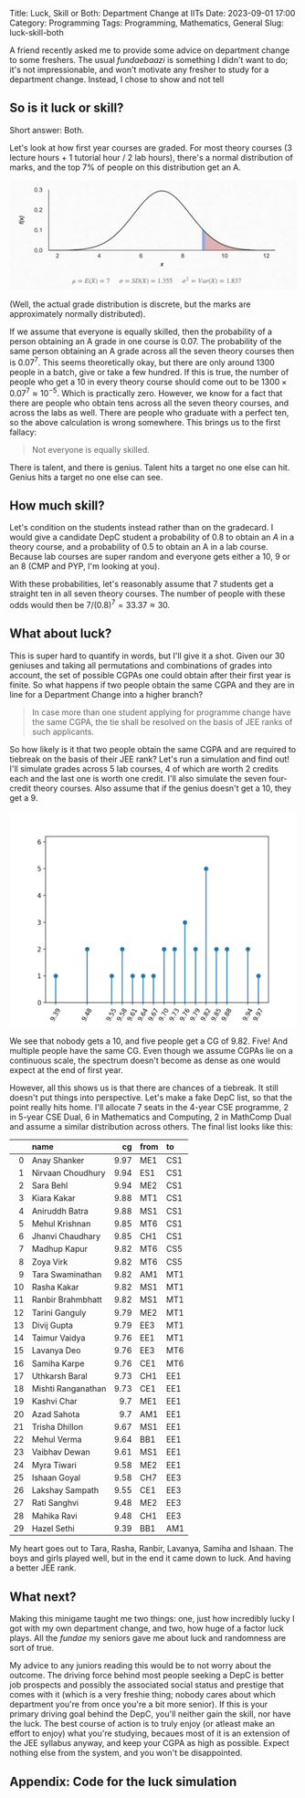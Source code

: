 Title: Luck, Skill or Both: Department Change at IITs
Date: 2023-09-01 17:00
Category: Programming
Tags: Programming, Mathematics, General
Slug: luck-skill-both

A friend recently asked me to provide some advice on department change to some
freshers. The usual _fundaebaazi_ is something I didn't want to do; it's not 
impressionable, and won't motivate any fresher to study for a department change.
Instead, I chose to show and not tell

## So is it luck or skill?

Short answer: Both.

Let's look at how first year courses are graded. For most theory courses 
(3 lecture hours + 1 tutorial hour / 2 lab hours), there's a normal distribution
of marks, and the top 7% of people on this distribution get an A. 

![normal distribution](res/normal_grades.png)

(Well, the actual grade distribution is discrete, but the marks are 
approximately normally distributed).

If we assume that everyone is equally skilled, then the probability of a person
obtaining an A grade in one course is $0.07$. The probability of the same 
person obtaining an A grade across all the seven theory courses then is $0.07^{7}$.
This seems theoretically okay, but there are only around 1300 people in a batch,
give or take a few hundred. If this is true, the number of people who get a 10 
in every theory course should come out to be $1300 \times 0.07^{7} \approx 10^{-5}$.
Which is practically zero. However, we know for a fact that there are people
who obtain tens across all the seven theory courses, and across the labs as well.
There are people who graduate with a perfect ten, so the above calculation is 
wrong somewhere. This brings us to the first fallacy:

> Not everyone is equally skilled.

There is talent, and there is genius. Talent hits a target no one else can hit.
Genius hits a target no one else can see. 

## How much skill?

Let's condition on the students instead rather than on the gradecard. I would
give a candidate DepC student a probability of $0.8$ to obtain an $A$ in a
theory course, and a probability of $0.5$ to obtain an A in a lab course.
Because lab courses are super random and everyone gets either a 10, 9 or an 8
(CMP and PYP, I'm looking at you). 

With these probabilities, let's reasonably assume that $7$ students get a 
straight ten in all seven theory courses. The number of people with these 
odds would then be $7 / (0.8)^{7} = 33.37 \approx 30$. 

## What about luck?

This is super hard to quantify in words, but I'll give it a shot. Given our 
30 geniuses and taking all permutations and combinations of grades into
account, the set of possible CGPAs one could obtain after their first year is
finite. So what happens if two people obtain the same CGPA and they are in line
for a Department Change into a higher branch?

> In case more than one student applying for programme change have the same
> CGPA, the tie shall be resolved on the basis of JEE ranks of such applicants.

So how likely is it that two people obtain the same CGPA and are required to 
tiebreak on the basis of their JEE rank? Let's run a simulation and find out!
I'll simulate grades across 5 lab courses, 4 of which are worth 2 credits each 
and the last one is worth one credit. I'll also simulate the seven four-credit
theory courses. Also assume that if the genius doesn't get a 10, they get a 9.

![cgs](res/cgs.png)

We see that nobody gets a 10, and five people get a CG of 9.82. Five! And 
multiple people have the same CG. Even though we assume CGPAs lie on a
continuous scale, the spectrum doesn't become as dense as one would expect 
at the end of first year. 

However, all this shows us is that there are chances of a tiebreak. It still
doesn't put things into perspective. Let's make a fake DepC list, so that the
point really hits home. I'll allocate 7 seats in the 4-year CSE programme, 
2 in 5-year CSE Dual, 6 in Mathematics and Computing, 2 in MathComp Dual and 
assume a similar distribution across others. The final list looks like this:

|    | name               |   cg | from   | to   |
|---:|:-------------------|-----:|:-------|:-----|
|  0 | Anay Shanker       | 9.97 | ME1    | CS1  |
|  1 | Nirvaan Choudhury  | 9.94 | ES1    | CS1  |
|  2 | Sara Behl          | 9.94 | ME2    | CS1  |
|  3 | Kiara Kakar        | 9.88 | MT1    | CS1  |
|  4 | Aniruddh Batra     | 9.88 | MS1    | CS1  |
|  5 | Mehul Krishnan     | 9.85 | MT6    | CS1  |
|  6 | Jhanvi Chaudhary   | 9.85 | CH1    | CS1  |
|  7 | Madhup Kapur       | 9.82 | MT6    | CS5  |
|  8 | Zoya Virk          | 9.82 | MT6    | CS5  |
|  9 | Tara Swaminathan   | 9.82 | AM1    | MT1  |
| 10 | Rasha Kakar        | 9.82 | MS1    | MT1  |
| 11 | Ranbir Brahmbhatt  | 9.82 | MS1    | MT1  |
| 12 | Tarini Ganguly     | 9.79 | ME2    | MT1  |
| 13 | Divij Gupta        | 9.79 | EE3    | MT1  |
| 14 | Taimur Vaidya      | 9.76 | EE1    | MT1  |
| 15 | Lavanya Deo        | 9.76 | EE3    | MT6  |
| 16 | Samiha Karpe       | 9.76 | CE1    | MT6  |
| 17 | Uthkarsh Baral     | 9.73 | CH1    | EE1  |
| 18 | Mishti Ranganathan | 9.73 | CE1    | EE1  |
| 19 | Kashvi Char        | 9.7  | ME1    | EE1  |
| 20 | Azad Sahota        | 9.7  | AM1    | EE1  |
| 21 | Trisha Dhillon     | 9.67 | MS1    | EE1  |
| 22 | Mehul Verma        | 9.64 | BB1    | EE1  |
| 23 | Vaibhav Dewan      | 9.61 | MS1    | EE1  |
| 24 | Myra Tiwari        | 9.58 | ME2    | EE1  |
| 25 | Ishaan Goyal       | 9.58 | CH7    | EE3  |
| 26 | Lakshay Sampath    | 9.55 | CE1    | EE3  |
| 27 | Rati Sanghvi       | 9.48 | ME2    | EE3  |
| 28 | Mahika Ravi        | 9.48 | CH1    | EE3  |
| 29 | Hazel Sethi        | 9.39 | BB1    | AM1  |

My heart goes out to Tara, Rasha, Ranbir, Lavanya, Samiha and Ishaan. The boys
and girls played well, but in the end it came down to luck. And having a better
JEE rank.

## What next?

Making this minigame taught me two things: one, just how incredibly lucky I got
with my own department change, and two, how huge of a factor luck plays. All 
the _fundae_ my seniors gave me about luck and randomness are sort of true. 

My advice to any juniors reading this would be to not worry about the outcome.
The driving force behind most people seeking a DepC is better job prospects 
and possibly the associated social status and prestige that comes with it (which 
is a very freshie thing; nobody cares about which department you're from once
you're a bit more senior). If this is your primary driving goal behind the DepC,
you'll neither gain the skill, nor have the luck. The best course of action 
is to truly enjoy (or atleast make an effort to enjoy) what you're studying,
becaues most of it is an extension of the JEE syllabus anyway, and keep your
CGPA as high as possible. Expect nothing else from the system, and you won't 
be disappointed.

## Appendix: Code for the luck simulation

<script src="https://gist.github.com/Aniruddha-Deb/774da08070d45f5d050c76673523c3b6.js"></script>

